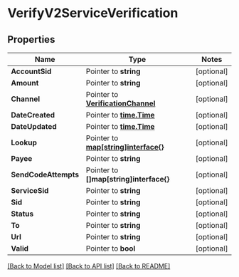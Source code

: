 # VerifyV2ServiceVerification

## Properties
Name | Type | Notes
------------ | ------------- | -------------
**AccountSid** | Pointer to **string** | [optional] 
**Amount** | Pointer to **string** | [optional] 
**Channel** | Pointer to [**VerificationChannel**](verification_channel.md) | [optional] 
**DateCreated** | Pointer to [**time.Time**](time.Time.md) | [optional] 
**DateUpdated** | Pointer to [**time.Time**](time.Time.md) | [optional] 
**Lookup** | Pointer to [**map[string]interface{}**](.md) | [optional] 
**Payee** | Pointer to **string** | [optional] 
**SendCodeAttempts** | Pointer to **[]map[string]interface{}** | [optional] 
**ServiceSid** | Pointer to **string** | [optional] 
**Sid** | Pointer to **string** | [optional] 
**Status** | Pointer to **string** | [optional] 
**To** | Pointer to **string** | [optional] 
**Url** | Pointer to **string** | [optional] 
**Valid** | Pointer to **bool** | [optional] 

[[Back to Model list]](../README.md#documentation-for-models) [[Back to API list]](../README.md#documentation-for-api-endpoints) [[Back to README]](../README.md)


